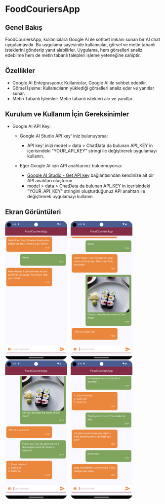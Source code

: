 # FoodCouriersApp

## Genel Bakış
FoodCouriersApp, kullanıcılara Google AI ile sohbet imkanı sunan bir AI chat uygulamasıdır. Bu uygulama sayesinde kullanıcılar, görsel ve metin tabanlı isteklerini gönderip yanıt alabilirler. Uygulama, hem görselleri analiz edebilme hem de metin tabanlı talepleri işleme yeteneğine sahiptir.

## Özellikler
- Google AI Entegrasyonu: Kullanıcılar, Google AI ile sohbet edebilir.
- Görsel İşleme: Kullanıcıların yüklediği görselleri analiz eder ve yanıtlar sunar.
- Metin Tabanlı İşlemler: Metin tabanlı istekleri alır ve yanıtlar.

## Kurulum ve Kullanım İçin Gereksinimler
- Google AI API Key:
  * Google AI Studio API key' iniz bulunuyorsa:
    - API key' inizi model > data > ChatData da bulunan API_KEY in içerisindeki "YOUR_API_KEY" stringi ile değiştirerek uygulamayı kullanın.
    
  * Eğer Google AI için API anahtarınız bulunmuyorsa:
    - [Google AI Studio - Get API key](https://aistudio.google.com/app/apikey) bağlantısından kendinize ait bir API anahtarı oluşturun.
    - model > data > ChatData da bulunan API_KEY in içerisindeki "YOUR_API_KEY" stringini oluşturduğunuz API anahtarı ile değiştirerek uygulamayı kullanın.

## Ekran Görüntüleri
<img src="app/src/main/assets/ss_1.png" alt="getting name" width="200">&nbsp;&nbsp;
<img src="app/src/main/assets/ss_2.png" alt="request with image" width="200">&nbsp;&nbsp;
<img src="app/src/main/assets/ss_3.png" alt="request without image" width="200">&nbsp;&nbsp;
<img src="app/src/main/assets/ss_4.png" alt="last request" width="200">
